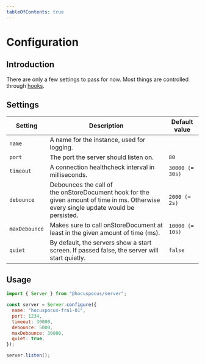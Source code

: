 ```yaml
---
tableOfContents: true
---
```


# Configuration

## Introduction

There are only a few settings to pass for now. Most things are controlled through [hooks](/server/hooks).

## Settings

| Setting       | Description                                                                                                                          | Default value   |
|---------------|--------------------------------------------------------------------------------------------------------------------------------------|-----------------|
| `name`        | A name for the instance, used for logging.                                                                                           |                 |
| `port`        | The port the server should listen on.                                                                                                | `80`            |
| `timeout`     | A connection healthcheck interval in milliseconds.                                                                                   | `30000 (= 30s)` |
| `debounce`    | Debounces the call of the onStoreDocument hook for the given amount of time in ms. Otherwise every single update would be persisted. | `2000 (= 2s)`   |
| `maxDebounce` | Makes sure to call onStoreDocument at least in the given amount of time (ms).                                                        | `10000 (= 10s)` |
| `quiet`       | By default, the servers show a start screen. If passed false, the server will start quietly.                                         | `false`         |

## Usage

```js
import { Server } from "@hocuspocus/server";

const server = Server.configure({
  name: "hocuspocus-fra1-01",
  port: 1234,
  timeout: 30000,
  debounce: 5000,
  maxDebounce: 30000,
  quiet: true,
});

server.listen();
```
